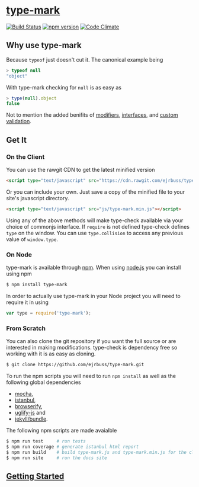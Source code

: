 # [type-mark](http://www.ejrbuss.net/type-mark)

[![Build Status](https://travis-ci.org/ejrbuss/type-mark.svg?branch=master)](https://travis-ci.org/ejrbuss/type-mark)
[![npm version](https://badge.fury.io/js/type-mark.svg)](https://badge.fury.io/js/type-mark)
[![Code Climate](https://codeclimate.com/github/ejrbuss/type-mark/badges/gpa.svg)](https://codeclimate.com/github/ejrbuss/type-mark)

## Why use type-mark

Because `typeof` just doesn't cut it. The canonical example being
```js
> typeof null
"object"
```
With type-mark checking for `null` is as easy as
```js
> type(null).object
false
```
Not to mention the added benifits of [modifiers](#modifiers), [interfaces](#interfaces), and
[custom validation](#writing-your-own-tests).

## Get It

### On the Client

You can use the rawgit CDN to get the latest minified version

```html
<script type="text/javascript" src="https://cdn.rawgit.com/ejrbuss/type-mark/hash/type-mark.min.js'"></script>
```

Or you can include your own. Just save a copy of the minified file to your
site's javascript directory.

```html
<script type="text/javascript" src="js/type-mark.min.js"></script>
```

Using any of the above methods will make type-check available via your
choice of commonjs interface. If `require` is not defined type-check defines
`type` on the window. You can use `type.collision` to access any previous
value of `window.type`.

### On Node

type-mark is available through [npm](https://www.npmjs.com/). When using
[node.js](https://nodejs.org/en/) you can install using npm

```bash
$ npm install type-mark
```

In order to actually use type-mark in your Node project you will need to
require it in using
```js
var type = require('type-mark');
```

### From Scratch

You can also clone the git repository if you want the full source or are
interested in making modifications. type-check is dependency free so working
with it is as easy as cloning.

```bash
$ git clone https://github.com/ejrbuss/type-mark.git
```

To run the npm scripts you will need to run `npm install` as well as the
following global dependencies

- [mocha](https://mochajs.org/),
- [istanbul](https://istanbul.js.org/),
- [browserify](http://browserify.org/),
- [uglify-js](https://www.npmjs.com/package/uglify-js) and
- [jekyll/bundle](https://jekyllrb.com/).

The following npm scripts are made avaialble

```bash
$ npm run test     # run tests
$ npm run coverage # generate istanbul html report
$ npm run build    # build type-mark.js and type-mark.min.js for the client
$ npm run site     # run the docs site
```

## [Getting Started](http://www.ejrbuss.net/type-mark/#getting-started)